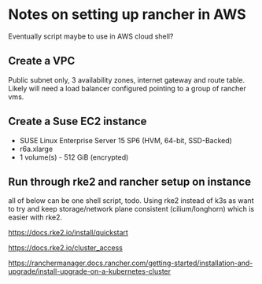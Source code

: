 # Notes on setting up rancher in AWS
Eventually script maybe to use in AWS cloud shell?

## Create a VPC

Public subnet only, 3 availability zones, internet gateway and route table. Likely will need a load balancer configured pointing to a group of rancher vms.

## Create a Suse EC2 instance

- SUSE Linux Enterprise Server 15 SP6 (HVM, 64-bit, SSD-Backed)
- r6a.xlarge
- 1 volume(s) - 512 GiB (encrypted)

## Run through rke2 and rancher setup on instance

all of below can be one shell script, todo. Using rke2 instead of k3s as want to try and keep storage/network plane consistent (cilium/longhorn) which is easier with rke2.

https://docs.rke2.io/install/quickstart

https://docs.rke2.io/cluster_access

https://ranchermanager.docs.rancher.com/getting-started/installation-and-upgrade/install-upgrade-on-a-kubernetes-cluster
